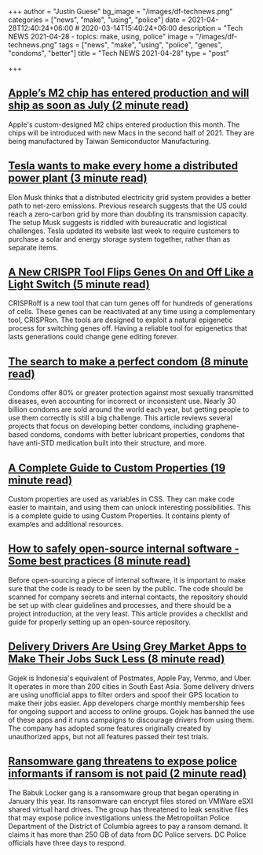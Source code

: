 +++
author = "Justin Guese"
bg_image = "/images/df-technews.png"
categories = ["news", "make", "using", "police"]
date = 2021-04-28T12:40:24+06:00 # 2020-03-14T15:40:24+06:00
description = "Tech NEWS 2021-04-28 - topics: make, using, police"
image = "/images/df-technews.png"
tags = ["news", "make", "using", "police", "genes", "condoms", "better"]
title = "Tech NEWS 2021-04-28"
type = "post"

+++

## [Apple’s M2 chip has entered production and will ship as soon as July (2 minute read)](https://arstechnica.com/gadgets/2021/04/report-apples-m2-chip-has-entered-production-and-will-ship-as-soon-as-july/)

Apple's custom-designed M2 chips entered production this month. The chips will be introduced with new Macs in the second half of 2021. They are being manufactured by Taiwan Semiconductor Manufacturing.

## [Tesla wants to make every home a distributed power plant (3 minute read)](https://techcrunch.com/2021/04/26/tesla-wants-to-make-every-home-a-distributed-power-plant/)

Elon Musk thinks that a distributed electricity grid system provides a better path to net-zero emissions. Previous research suggests that the US could reach a zero-carbon grid by more than doubling its transmission capacity. The setup Musk suggests is riddled with bureaucratic and logistical challenges. Tesla updated its website last week to require customers to purchase a solar and energy storage system together, rather than as separate items.

## [A New CRISPR Tool Flips Genes On and Off Like a Light Switch (5 minute read)](https://singularityhub.com/2021/04/27/a-new-crispr-tool-flips-genes-on-and-off-like-a-light-switch/)

CRISPRoff is a new tool that can turn genes off for hundreds of generations of cells. These genes can be reactivated at any time using a complementary tool, CRISPRon. The tools are designed to exploit a natural epigenetic process for switching genes off. Having a reliable tool for epigenetics that lasts generations could change gene editing forever.

## [The search to make a perfect condom (8 minute read)](https://www.bbc.com/future/article/20210423-how-grass-and-gel-could-make-condoms-better)

Condoms offer 80% or greater protection against most sexually transmitted diseases, even accounting for incorrect or inconsistent use. Nearly 30 billion condoms are sold around the world each year, but getting people to use them correctly is still a big challenge. This article reviews several projects that focus on developing better condoms, including graphene-based condoms, condoms with better lubricant properties, condoms that have anti-STD medication built into their structure, and more.

## [A Complete Guide to Custom Properties (19 minute read)](https://css-tricks.com/a-complete-guide-to-custom-properties/)

Custom properties are used as variables in CSS. They can make code easier to maintain, and using them can unlock interesting possibilities. This is a complete guide to using Custom Properties. It contains plenty of examples and additional resources.

## [How to safely open-source internal software - Some best practices (8 minute read)](https://blog.gitguardian.com/safely-open-source-software-best-practices/)

Before open-sourcing a piece of internal software, it is important to make sure that the code is ready to be seen by the public. The code should be scanned for company secrets and internal contacts, the repository should be set up with clear guidelines and processes, and there should be a project introduction, at the very least. This article provides a checklist and guide for properly setting up an open-source repository.

## [Delivery Drivers Are Using Grey Market Apps to Make Their Jobs Suck Less (8 minute read)](https://www.vice.com/en/article/7kvpng/delivery-drivers-are-using-grey-market-apps-to-make-their-jobs-suck-less)

Gojek is Indonesia's equivalent of Postmates, Apple Pay, Venmo, and Uber. It operates in more than 200 cities in South East Asia. Some delivery drivers are using unofficial apps to filter orders and spoof their GPS location to make their jobs easier. App developers charge monthly membership fees for ongoing support and access to online groups. Gojek has banned the use of these apps and it runs campaigns to discourage drivers from using them. The company has adopted some features originally created by unauthorized apps, but not all features passed their test trials.

## [Ransomware gang threatens to expose police informants if ransom is not paid (2 minute read)](https://therecord.media/ransomware-gang-threatens-to-expose-police-informants-if-ransom-is-not-paid/)

The Babuk Locker gang is a ransomware group that began operating in January this year. Its ransomware can encrypt files stored on VMWare eSXI shared virtual hard drives. The group has threatened to leak sensitive files that may expose police investigations unless the Metropolitan Police Department of the District of Columbia agrees to pay a ransom demand. It claims it has more than 250 GB of data from DC Police servers. DC Police officials have three days to respond.

